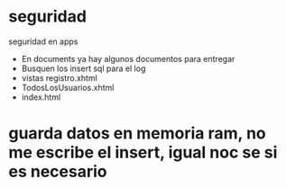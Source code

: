 # seguridad
seguridad en apps
* En documents ya hay algunos documentos para entregar
* Busquen los insert sql para el log
* vistas registro.xhtml
* TodosLosUsuarios.xhtml
* index.html

# guarda datos en memoria ram, no me escribe el insert, igual noc se si es necesario
